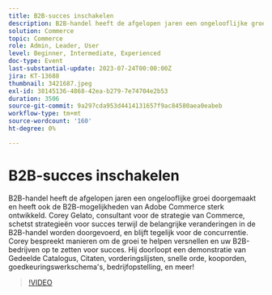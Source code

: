 ```yaml
---
title: B2B-succes inschakelen
description: B2B-handel heeft de afgelopen jaren een ongelooflijke groei doorgemaakt en heeft ook de B2B-mogelijkheden van Adobe Commerce sterk ontwikkeld. Corey Gelato, consultant voor de strategie van Commerce, schetst strategieën voor succes terwijl de belangrijke veranderingen in de B2B-handel worden doorgevoerd, en blijft tegelijk voor de concurrentie. Corey bespreekt manieren om de groei te helpen versnellen en uw B2B-bedrijven op te zetten voor succes. Hij doorloopt een demonstratie van Gedeelde Catalogus, Citaten, vorderingslijsten, snelle orde, kooporden, goedkeuringswerkschema's, bedrijfopstelling, en meer!
solution: Commerce
topic: Commerce
role: Admin, Leader, User
level: Beginner, Intermediate, Experienced
doc-type: Event
last-substantial-update: 2023-07-24T00:00:00Z
jira: KT-13688
thumbnail: 3421687.jpeg
exl-id: 38145136-4868-42ea-b279-7e74704e2b53
duration: 3506
source-git-commit: 9a297cda953d4414131657f9ac84580aea0eabeb
workflow-type: tm+mt
source-wordcount: '160'
ht-degree: 0%

---
```


# B2B-succes inschakelen

B2B-handel heeft de afgelopen jaren een ongelooflijke groei doorgemaakt en heeft ook de B2B-mogelijkheden van Adobe Commerce sterk ontwikkeld. Corey Gelato, consultant voor de strategie van Commerce, schetst strategieën voor succes terwijl de belangrijke veranderingen in de B2B-handel worden doorgevoerd, en blijft tegelijk voor de concurrentie. Corey bespreekt manieren om de groei te helpen versnellen en uw B2B-bedrijven op te zetten voor succes. Hij doorloopt een demonstratie van Gedeelde Catalogus, Citaten, vorderingslijsten, snelle orde, kooporden, goedkeuringswerkschema&#39;s, bedrijfopstelling, en meer!

>[!VIDEO](https://video.tv.adobe.com/v/3421687/?learn=on)
